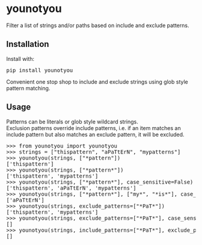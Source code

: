 # younotyou

Filter a list of strings and/or paths based on include and exclude patterns.

## Installation

Install with:

<pre>
pip install younotyou
</pre>

Convenient one stop shop to include and exclude strings using glob style pattern matching.<br>


## Usage

Patterns can be literals or glob style wildcard strings.<br>
Exclusion patterns override include patterns,
i.e. if an item matches an include pattern but also matches an exclude pattern, it will be excluded.

<pre>
>>> from younotyou import younotyou
>>> strings = ["thispattern", "aPaTtErN", "mypatterns"]
>>> younotyou(strings, ["*pattern"])
['thispattern']
>>> younotyou(strings, ["*pattern*"])
['thispattern', 'mypatterns']
>>> younotyou(strings, ["*pattern*"], case_sensitive=False)
['thispattern', 'aPaTtErN', 'mypatterns']
>>> younotyou(strings, ["*pattern*"], ["my*", "*is*"], case_sensitive=False)
['aPaTtErN']
>>> younotyou(strings, exclude_patterns=["*PaT*"])
['thispattern', 'mypatterns']
>>> younotyou(strings, exclude_patterns=["*PaT*"], case_sensitive=False)
[]
>>> younotyou(strings, include_patterns=["*PaT*"], exclude_patterns=["*PaT*"], case_sensitive=False)
[]
</pre>
